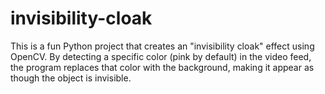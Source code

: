 # invisibility-cloak
This is a fun Python project that creates an "invisibility cloak" effect using OpenCV. By detecting a specific color (pink by default) in the video feed, the program replaces that color with the background, making it appear as though the object is invisible.
